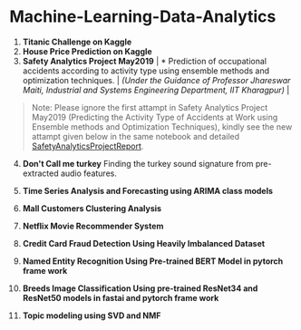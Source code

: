 # Machine-Learning-Data-Analytics
 1.  **Titanic Challenge on Kaggle**
 2.  **House Price Prediction on Kaggle**
 3.  **Safety Analytics Project May2019**
  | * Prediction of occupational accidents according to activity type using ensemble methods and optimization
techniques. | *(Under the Guidance of Professor Jhareswar Maiti, Industrial and Systems Engineering Department, IIT Kharagpur)* |
  
  > Note: Please ignore the first attampt in Safety Analytics Project May2019 (Predicting the Activity Type of Accidents at Work using Ensemble methods and Optimization Techniques), kindly see the new attampt given below in the same notebook and detailed [SafetyAnalyticsProjectReport](https://drive.google.com/file/d/1RQBO4Hplya4abvD15xFdyBgqRTGHU2vJ/view?usp=sharing). 

 4. **Don't Call me turkey**
  Finding the turkey sound signature from pre-extracted audio features.

 5. **Time Series Analysis and Forecasting using ARIMA class models**
 6. **Mall Customers Clustering Analysis**
 7. **Netflix Movie Recommender System**
 8. **Credit Card Fraud Detection Using Heavily Imbalanced Dataset**
 9. **Named Entity Recognition Using Pre-trained BERT Model in pytorch frame work**
 10. **Breeds Image Classification Using pre-trained ResNet34 and ResNet50 models in fastai and pytorch frame work**
 11. **Topic modeling using SVD and NMF**
